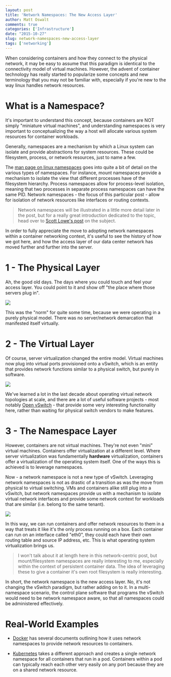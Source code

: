```yaml
---
layout: post
title: 'Network Namespaces: The New Access Layer'
author: Matt Oswalt
comments: true
categories: ['Infrastructure']
date: "2015-10-27"
slug: network-namespaces-new-access-layer
tags: ['networking']
---
```



When considering containers and how they connect to the physical network, it may be easy to assume that this paradigm is identical to the connectivity model of virtual machines. However, the advent of container technology has really started to popularize some concepts and new terminology that you may not be familiar with, especially if you're new to the way linux handles network resources.

# What is a Namespace?

It's important to understand this concept, because containers are NOT simply "miniature virtual machines", and understanding namespaces is very important to conceptualizing the way a host will allocate various system resources for container workloads.

Generally, namespaces are a mechanism by which a Linux system can isolate and provide abstractions for system resources. These could be filesystem, process, or network resources, just to name a few.

The [man page on linux namespaces](http://man7.org/linux/man-pages/man7/namespaces.7.html) goes into quite a bit of detail on the various types of namespaces. For instance, mount namespaces provide a mechanism to isolate the view that different processes have of the filesystem hierarchy. Process namespaces allow for process-level isolation, meaning that two processes in separate process namespaces can have the same PID. Network namespaces - the focus of this particular post - allow for isolation of network resources like interfaces or routing contexts.

> Network namespaces will be illustrated in a little more detail later in the post, but for a really great introduction dedicated to the topic, head over to [Scott Lowe's post](http://blog.scottlowe.org/2013/09/04/introducing-linux-network-namespaces/) on the subject.

In order to fully appreciate the move to adopting network namespaces within a container networking context, it's useful to see the history of how we got here, and how the access layer of our data center network has moved further and further into the server.

# 1 - The Physical Layer

Ah, the good old days. The days where you could touch and feel your access layer. You could point to it and show off "the place where those servers plug in".

[![](/assets/2015/10/accesslayer1.png)](/assets/2015/10/accesslayer1.png)

This was the "norm" for quite some time, because we were operating in a purely physical model. There was no server/network demarcation that manifested itself virtually.

# 2 - The Virtual Layer

Of course, server virtualization changed the entire model. Virtual machines now plug into virtual ports provisioned onto a vSwitch, which is an entity that provides network functions similar to a physical switch, but purely in software.

[![](/assets/2015/10/accesslayer2.png)](/assets/2015/10/accesslayer2.png)

We've learned a lot in the last decade about operating virtual network topologies at scale, and there are a lot of useful software projects - most notably [Open vSwitch](http://openvswitch.org/) - that provide some very interesting functionality here, rather than waiting for physical switch vendors to make features.

# 3 - The Namespace Layer

However, containers are not virtual machines. They're not even "mini" virtual machines. Containers offer virtualization at a different level. Where server virtualization was fundamentally **hardware** virtualization, containers offer a virtualization of the operating system itself. One of the ways this is achieved is to leverage namespaces.

Now - a network namespace is not a new type of vSwitch. Leveraging network namespaces is not as drastic of a transition as was the move from physical to virtual switching. VMs and containers alike still plug into a vSwitch, but network namespaces provide us with a mechanism to isolate virtual network interfaces and provide some network context for workloads that are similar (i.e. belong to the same tenant).

[![](/assets/2015/10/accesslayer3.png)](/assets/2015/10/accesslayer3.png)

In this way, we can run containers and offer network resources to them in a way that treats it like it's the only process running on a box. Each container can run on an interface called "eth0", they could each have their own routing table and source IP address, etc. This is what operating system virtualization brings us.

> I won't talk about it at length here in this network-centric post, but mount/filesystem namespaces are really interesting to me, especially within the context of persistent container data. The idea of leveraging these to give a container it's own root filesystem is really interesting.

In short, the network namespace is the new access layer. No, it's not changing the vSwitch paradigm, but rather adding on to it. In a multi-namespace scenario, the control plane software that programs the vSwitch would need to be network namespace aware, so that all namespaces could be administered effectively.

# Real-World Examples

- [Docker](https://docs.docker.com/articles/networking/) has several documents outlining how it uses network namespaces to provide network resources to containers.

- [Kubernetes](http://kubernetes.io/v1.0/docs/admin/networking.html) takes a different approach and creates a single network namespace for all containers that run in a pod. Containers within a pod can typically reach each other very easily on any port because they are on a shared network resource.